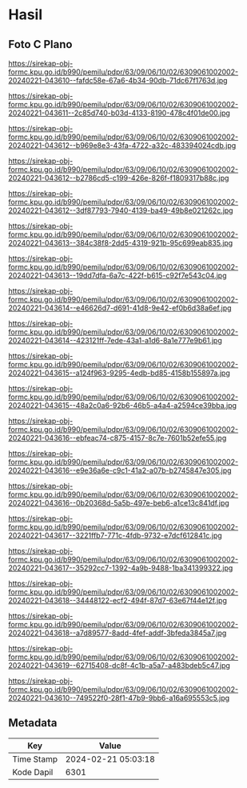 # Hasil

## Foto C Plano

https://sirekap-obj-formc.kpu.go.id/b990/pemilu/pdpr/63/09/06/10/02/6309061002002-20240221-043610--fafdc58e-67a6-4b34-90db-71dc67f1763d.jpg

https://sirekap-obj-formc.kpu.go.id/b990/pemilu/pdpr/63/09/06/10/02/6309061002002-20240221-043611--2c85d740-b03d-4133-8190-478c4f01de00.jpg

https://sirekap-obj-formc.kpu.go.id/b990/pemilu/pdpr/63/09/06/10/02/6309061002002-20240221-043612--b969e8e3-43fa-4722-a32c-483394024cdb.jpg

https://sirekap-obj-formc.kpu.go.id/b990/pemilu/pdpr/63/09/06/10/02/6309061002002-20240221-043612--b2786cd5-c199-426e-826f-f1809317b88c.jpg

https://sirekap-obj-formc.kpu.go.id/b990/pemilu/pdpr/63/09/06/10/02/6309061002002-20240221-043612--3df87793-7940-4139-ba49-49b8e021262c.jpg

https://sirekap-obj-formc.kpu.go.id/b990/pemilu/pdpr/63/09/06/10/02/6309061002002-20240221-043613--384c38f8-2dd5-4319-921b-95c699eab835.jpg

https://sirekap-obj-formc.kpu.go.id/b990/pemilu/pdpr/63/09/06/10/02/6309061002002-20240221-043613--19dd7dfa-6a7c-422f-b615-c92f7e543c04.jpg

https://sirekap-obj-formc.kpu.go.id/b990/pemilu/pdpr/63/09/06/10/02/6309061002002-20240221-043614--e46626d7-d691-41d8-9e42-ef0b6d38a6ef.jpg

https://sirekap-obj-formc.kpu.go.id/b990/pemilu/pdpr/63/09/06/10/02/6309061002002-20240221-043614--423121ff-7ede-43a1-a1d6-8a1e777e9b61.jpg

https://sirekap-obj-formc.kpu.go.id/b990/pemilu/pdpr/63/09/06/10/02/6309061002002-20240221-043615--a124f963-9295-4edb-bd85-4158b155897a.jpg

https://sirekap-obj-formc.kpu.go.id/b990/pemilu/pdpr/63/09/06/10/02/6309061002002-20240221-043615--48a2c0a6-92b6-46b5-a4a4-a2594ce39bba.jpg

https://sirekap-obj-formc.kpu.go.id/b990/pemilu/pdpr/63/09/06/10/02/6309061002002-20240221-043616--ebfeac74-c875-4157-8c7e-7601b52efe55.jpg

https://sirekap-obj-formc.kpu.go.id/b990/pemilu/pdpr/63/09/06/10/02/6309061002002-20240221-043616--e9e36a6e-c9c1-41a2-a07b-b2745847e305.jpg

https://sirekap-obj-formc.kpu.go.id/b990/pemilu/pdpr/63/09/06/10/02/6309061002002-20240221-043616--0b20368d-5a5b-497e-beb6-a1ce13c841df.jpg

https://sirekap-obj-formc.kpu.go.id/b990/pemilu/pdpr/63/09/06/10/02/6309061002002-20240221-043617--3221ffb7-771c-4fdb-9732-e7dcf612841c.jpg

https://sirekap-obj-formc.kpu.go.id/b990/pemilu/pdpr/63/09/06/10/02/6309061002002-20240221-043617--35292cc7-1392-4a9b-9488-1ba341399322.jpg

https://sirekap-obj-formc.kpu.go.id/b990/pemilu/pdpr/63/09/06/10/02/6309061002002-20240221-043618--34448122-ecf2-494f-87d7-63e67f44e12f.jpg

https://sirekap-obj-formc.kpu.go.id/b990/pemilu/pdpr/63/09/06/10/02/6309061002002-20240221-043618--a7d89577-8add-4fef-addf-3bfeda3845a7.jpg

https://sirekap-obj-formc.kpu.go.id/b990/pemilu/pdpr/63/09/06/10/02/6309061002002-20240221-043619--62715408-dc8f-4c1b-a5a7-a483bdeb5c47.jpg

https://sirekap-obj-formc.kpu.go.id/b990/pemilu/pdpr/63/09/06/10/02/6309061002002-20240221-043610--749522f0-28f1-47b9-9bb6-a16a695553c5.jpg


## Metadata

| Key        | Value               |
| ---------- | ------------------- |
| Time Stamp | 2024-02-21 05:03:18 |
| Kode Dapil | 6301                |



